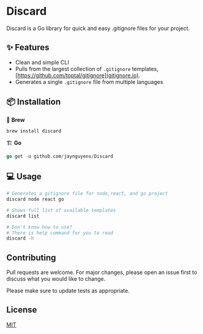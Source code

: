 # Discard

Discard is a Go library for quick and easy .gitignore files for your project.

## ✨ Features

- Clean and simple CLI
- Pulls from the largest collection of `.gitignore` templates, [https://github.com/toptal/gitignore](gitignore.io).
- Generates a single `.gitignore` file from multiple languages

## 📦 Installation

🍺 **Brew**

```zsh
brew install discard
```

🏗 **Go**

```go
go get -u github.com/jaynguyens/Discard
```

## 💻  Usage

```bash
# Generates a gitignore file for node,react, and go project
discard node react go
```

```bash
# Shows full list of available templates
discard list
```

```bash
# Don't know how to use?
# There is help command for you to read
discard -h
```

## Contributing

Pull requests are welcome.
For major changes, please open an issue first to discuss what you would like to change.

Please make sure to update tests as appropriate.

## License

[MIT](https://choosealicense.com/licenses/mit/)
